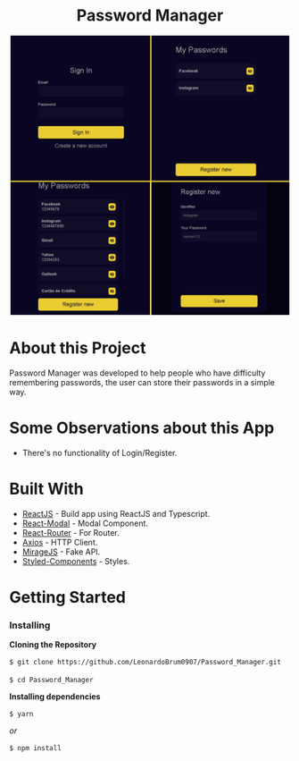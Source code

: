 <h1 align="center">Password Manager</h1>

<div align="center">
  <img width="500px" src="src/assets/readme/bannerReadme.png">
</div>

# About this Project

  Password Manager was developed to help people who have difficulty remembering passwords, the user can store their passwords in a simple way.

# Some Observations about this App

- There's no functionality of Login/Register.

# Built With

- [ReactJS](https://nextjs.org/docs) - Build app using ReactJS and Typescript.
- [React-Modal](https://reactcommunity.org/react-modal/) - Modal Component.
- [React-Router](https://v5.reactrouter.com/web/guides/quick-start) - For Router.
- [Axios](https://axios-http.com/docs/intro) - HTTP Client.
- [MirageJS](https://miragejs.com/docs/getting-started/introduction/) - Fake API.
- [Styled-Components](https://styled-components.com/) - Styles.

# Getting Started

### Installing

**Cloning the Repository**

```
$ git clone https://github.com/LeonardoBrum0907/Password_Manager.git

$ cd Password_Manager
```

**Installing dependencies**

```
$ yarn
```

_or_

```
$ npm install
```

